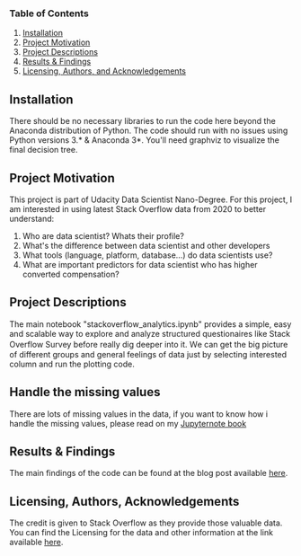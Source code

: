 ### Table of Contents

1. [Installation](#installation)
2. [Project Motivation](#motivation)
3. [Project Descriptions](#files)
6. [Results & Findings](#results)
7. [Licensing, Authors, and Acknowledgements](#licensing)

## Installation <a name="installation"></a>

There should be no necessary libraries to run the code here beyond the Anaconda distribution of Python.  The code should run with no issues using Python versions 3.* & Anaconda 3*. You'll need graphviz to visualize the final decision tree.

## Project Motivation<a name="motivation"></a>

This project is part of Udacity Data Scientist Nano-Degree. For this project, I am interested in using latest Stack Overflow data from 2020 to better understand:

1. Who are data scientist? Whats their profile?
2. What's the difference between data scientist and other developers
3. What tools (language, platform, database…) do data scientists use?
4. What are important predictors for data scientist who has higher converted compensation?

## Project Descriptions <a name="files"></a>

The main notebook "stackoverflow_analytics.ipynb" provides a simple, easy and scalable way to explore and analyze structured questionaires like Stack Overflow Survey before really dig deeper into it. Ｗe can get the big picture of different groups and general feelings of data just by selecting interested column and run the plotting code.

## Handle the missing values  <a name="MISSING_VALUE"></a>
There are lots of missing values in the data, if you want to know how i handle the missing values, please read on my [Jupyternote book](https://github.com/chengweiiii/stack-overflow-developer-survey-2020/blob/master/stackoverflow_analytics.ipynb)

## Results & Findings <a name="results"></a>

The main findings of the code can be found at the blog post available [here](https://medium.com/@chengweii.c/want-to-be-a-data-scientist-have-a-quick-look-at-data-scientists-profile-on-stack-overflow-survey-8158f145e393).

## Licensing, Authors, Acknowledgements<a name="licensing"></a>

The credit is given to Stack Overflow as they provide those valuable data. You can find the Licensing for the data and other information at the link available [here](https://insights.stackoverflow.com/survey).

